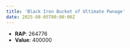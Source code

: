 ```yaml
---
title: 'Black Iron Bucket of Ultimate Pwnage'
date: 2025-08-05T00:00:00Z
---
```

- **RAP**: 264776
- **Value**: 400000
